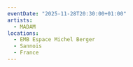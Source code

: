 ```yaml
---
eventDate: "2025-11-28T20:30:00+01:00"
artists:
  - MADAM
locations:
  - EMB Espace Michel Berger
  - Sannois
  - France
---
```

